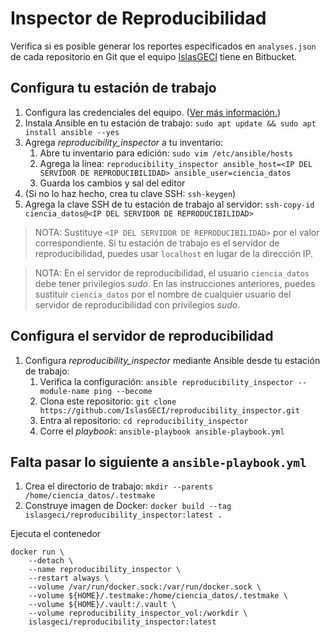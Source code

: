 # Inspector de Reproducibilidad

Verifica si es posible generar los reportes especificados en `analyses.json` de cada repositorio en
Git que el equipo [IslasGECI](https://bitbucket.org/IslasGECI/) tiene en Bitbucket.

## Configura tu estación de trabajo

1. Configura las credenciales del equipo. ([Ver más
   información.](https://docs.google.com/document/d/1lY7ycXs4J8wp1OyJCmPsvfB7YdQqscqL52cIZxBP6Rw/edit?usp=sharing))
1. Instala Ansible en tu estación de trabajo: `sudo apt update && sudo apt install ansible --yes`
1. Agrega _reproducibility_inspector_ a tu inventario:
    1. Abre tu inventario para edición: `sudo vim /etc/ansible/hosts`
    1. Agrega la línea: `reproducibility_inspector ansible_host=<IP DEL SERVIDOR DE
       REPRODUCIBILIDAD> ansible_user=ciencia_datos`
    1. Guarda los cambios y sal del editor
1. (Si no lo haz hecho, crea tu clave SSH: `ssh-keygen`)
1. Agrega la clave SSH de tu estación de trabajo al servidor: `ssh-copy-id ciencia_datos@<IP DEL
   SERVIDOR DE REPRODUCIBILIDAD>`

> NOTA: Sustituye `<IP DEL SERVIDOR DE REPRODUCIBILIDAD>` por el valor correspondiente. Si tu
> estación de trabajo es el servidor de reproducibilidad, puedes usar `localhost` en lugar de la
> dirección IP.

> NOTA: En el servidor de reproducibilidad, el usuario `ciencia_datos` debe tener privilegios
> _sudo_. En las instrucciones anteriores, puedes sustituir `ciencia_datos` por el nombre de
> cualquier usuario del servidor de reproducibilidad con privilegios _sudo_.

## Configura el servidor de reproducibilidad

1. Configura _reproducibility_inspector_ mediante Ansible desde tu estación de trabajo:
    1. Verifica la configuración: `ansible reproducibility_inspector --module-name ping --become`
    1. Clona este repositorio: `git clone https://github.com/IslasGECI/reproducibility_inspector.git`
    1. Entra al repositorio: `cd reproducibility_inspector`
    1. Corre el _playbook_: `ansible-playbook ansible-playbook.yml`

## Falta pasar lo siguiente a `ansible-playbook.yml`

1. Crea el directorio de trabajo: `mkdir --parents /home/ciencia_datos/.testmake`
1. Construye imagen de Docker: `docker build --tag islasgeci/reproducibility_inspector:latest .`

Ejecuta el contenedor

```shell
docker run \
    --detach \
    --name reproducibility_inspector \
    --restart always \
    --volume /var/run/docker.sock:/var/run/docker.sock \
    --volume ${HOME}/.testmake:/home/ciencia_datos/.testmake \
    --volume ${HOME}/.vault:/.vault \
    --volume reproducibility_inspector_vol:/workdir \
    islasgeci/reproducibility_inspector:latest
```
